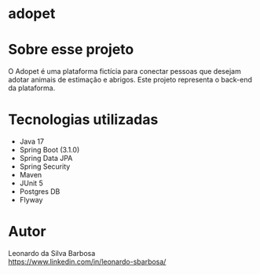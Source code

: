 # adopet

# Sobre esse projeto
O Adopet é uma plataforma fictícia para conectar pessoas que desejam adotar animais de estimação e abrigos. Este projeto representa o back-end da plataforma.

# Tecnologias utilizadas
- Java 17
- Spring Boot (3.1.0)
- Spring Data JPA
- Spring Security
- Maven
- JUnit 5 
- Postgres DB
- Flyway

# Autor
Leonardo da Silva Barbosa<br>
https://www.linkedin.com/in/leonardo-sbarbosa/
